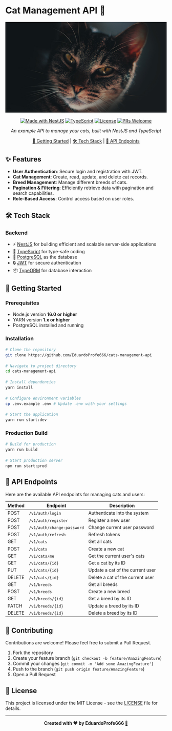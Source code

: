 # Cat Management API 🐾

<div align="center">

![Cat](/assets/banner.png)

[![Made with NestJS][nestjs-badge]][nestjs-url]
[![TypeScript][ts-badge]][ts-url]
[![License][license-badge]][license-url]
[![PRs Welcome][prs-badge]][prs-url]

_An example API to manage your cats, built with NestJS and TypeScript_

[🚀 Getting Started](#-getting-started) | [🛠️ Tech Stack](#-tech-stack) | [📄 API Endpoints](#-api-endpoints)

</div>

## ✨ Features

- **User Authentication**: Secure login and registration with JWT.
- **Cat Management**: Create, read, update, and delete cat records.
- **Breed Management**: Manage different breeds of cats.
- **Pagination & Filtering**: Efficiently retrieve data with pagination and search capabilities.
- **Role-Based Access**: Control access based on user roles.

## 🛠️ Tech Stack

### Backend

- ⚡ [NestJS](https://nestjs.com/) for building efficient and scalable server-side applications
- 📝 [TypeScript](https://www.typescriptlang.org/) for type-safe coding
- 🌱 [PostgreSQL](https://www.postgresql.org/) as the database
- 🔒 [JWT](https://jwt.io/) for secure authentication
- 📦 [TypeORM](https://typeorm.io/) for database interaction

## 🚀 Getting Started

### Prerequisites

- Node.js version **16.0 or higher**
- YARN version **1.x or higher**
- PostgreSQL installed and running

### Installation

```bash
# Clone the repository
git clone https://github.com/EduardoProfe666/cats-management-api

# Navigate to project directory
cd cats-management-api

# Install dependencies
yarn install

# Configure environment variables
cp .env.example .env # Update .env with your settings

# Start the application
yarn run start:dev
```

### Production Build

```bash
# Build for production
yarn run build

# Start production server
npm run start:prod
```

## 📄 API Endpoints

Here are the available API endpoints for managing cats and users:

| Method      | Endpoint                     | Description                                          |
|-------------|------------------------------|------------------------------------------------------|
| POST        | `/v1/auth/login`             | Authenticate into the system                         |
| POST        | `/v1/auth/register`          | Register a new user                                  |
| POST        | `/v1/auth/change-password`   | Change current user password                         |
| POST        | `/v1/auth/refresh`           | Refresh tokens                                       |
| GET         | `/v1/cats`                   | Get all cats                                        |
| POST        | `/v1/cats`                   | Create a new cat                                    |
| GET         | `/v1/cats/me`                | Get the current user's cats                          |
| GET         | `/v1/cats/{id}`              | Get a cat by its ID                                 |
| PUT         | `/v1/cats/{id}`              | Update a cat of the current user                    |
| DELETE      | `/v1/cats/{id}`              | Delete a cat of the current user                    |
| GET         | `/v1/breeds`                 | Get all breeds                                      |
| POST        | `/v1/breeds`                 | Create a new breed                                   |
| GET         | `/v1/breeds/{id}`            | Get a breed by its ID                                |
| PATCH       | `/v1/breeds/{id}`            | Update a breed by its ID                             |
| DELETE      | `/v1/breeds/{id}`            | Delete a breed by its ID                             |

## 🤝 Contributing

Contributions are welcome! Please feel free to submit a Pull Request.

1. Fork the repository
2. Create your feature branch (`git checkout -b feature/AmazingFeature`)
3. Commit your changes (`git commit -m 'Add some AmazingFeature'`)
4. Push to the branch (`git push origin feature/AmazingFeature`)
5. Open a Pull Request

## 📝 License

This project is licensed under the MIT License - see the [LICENSE](LICENSE) file for details.

---

<div align="center">
<strong>Created with ❤️ by EduardoProfe666 <a href="https://eduardoprofe666.github.io">🎩</a></strong>
</div>



<!-- MARKDOWN LINKS & BADGES -->

[nestjs-badge]: https://img.shields.io/badge/NestJS-E0234E?style=for-the-badge&logo=nestjs&logoColor=white
[nestjs-url]: https://nestjs.com/
[ts-badge]: https://img.shields.io/badge/TypeScript-007ACC?style=for-the-badge&logo=typescript&logoColor=white
[ts-url]: https://www.typescriptlang.org/
[license-badge]: https://img.shields.io/badge/License-MIT-yellow.svg?style=for-the-badge
[license-url]: https://opensource.org/licenses/MIT
[prs-badge]: https://img.shields.io/badge/PRs-welcome-brightgreen.svg?style=for-the-badge
[prs-url]: http://makeapullrequest.com